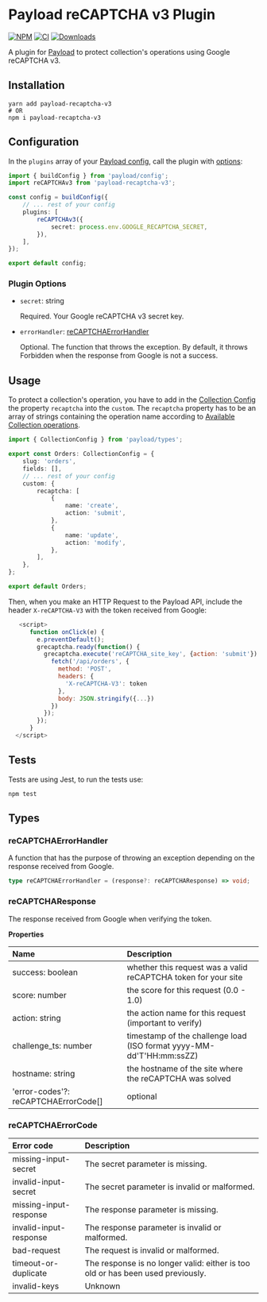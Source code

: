# Payload reCAPTCHA v3 Plugin

[![NPM](https://img.shields.io/npm/v/payload-recaptcha-v3)](https://www.npmjs.com/package/payload-recaptcha-v3)
[![CI](https://github.com/GeorgeHulpoi/payload-recaptcha-v3/workflows/Test/badge.svg?branch=main)](https://github.com/GeorgeHulpoi/payload-recaptcha-v3/actions?query=workflow%3ATest)
[![Downloads](http://img.shields.io/npm/dm/payload-recaptcha-v3.svg)](https://www.npmjs.com/package/payload-recaptcha-v3)

A plugin for [Payload](https://github.com/payloadcms/payload) to protect collection's operations using Google reCAPTCHA v3.

## Installation

```shell
yarn add payload-recaptcha-v3
# OR
npm i payload-recaptcha-v3
```

## Configuration

In the `plugins` array of your [Payload config](https://payloadcms.com/docs/configuration/overview), call the plugin with [options](#plugin-options):

```ts
import { buildConfig } from 'payload/config';
import reCAPTCHAv3 from 'payload-recaptcha-v3';

const config = buildConfig({
	// ... rest of your config
	plugins: [
		reCAPTCHAv3({
			secret: process.env.GOOGLE_RECAPTCHA_SECRET,
		}),
	],
});

export default config;
```

### Plugin Options

-   `secret`: string

    Required. Your Google reCAPTCHA v3 secret key.

-   `errorHandler`: [reCAPTCHAErrorHandler](#recaptchaerrorhandler)

    Optional. The function that throws the exception. By default, it throws Forbidden when the response from Google is not a success.

## Usage

To protect a collection's operation, you have to add in the [Collection Config](https://payloadcms.com/docs/configuration/collections) the property `recaptcha` into the `custom`.
The `recaptcha` property has to be an array of strings containing the operation name according to [Available Collection operations](https://payloadcms.com/docs/hooks/collections#beforeoperation).

```ts
import { CollectionConfig } from 'payload/types';

export const Orders: CollectionConfig = {
	slug: 'orders',
	fields: [],
	// ... rest of your config
	custom: {
		recaptcha: [
			{
				name: 'create',
				action: 'submit',
			},
			{
				name: 'update',
				action: 'modify',
			},
		],
	},
};

export default Orders;
```

Then, when you make an HTTP Request to the Payload API, include the header `X-reCAPTCHA-V3` with the token received from Google:

```js
   <script>
      function onClick(e) {
        e.preventDefault();
        grecaptcha.ready(function() {
          grecaptcha.execute('reCAPTCHA_site_key', {action: 'submit'}).then(function(token) {
            fetch('/api/orders', {
              method: 'POST',
              headers: {
                'X-reCAPTCHA-V3': token
              },
              body: JSON.stringify({...})
            })
          });
        });
      }
  </script>
```

## Tests

Tests are using Jest, to run the tests use:

```shell
npm test
```

## Types

### reCAPTCHAErrorHandler

A function that has the purpose of throwing an exception depending on the response received from Google.

```ts
type reCAPTCHAErrorHandler = (response?: reCAPTCHAResponse) => void;
```

### reCAPTCHAResponse

The response received from Google when verifying the token.

**Properties**

| Name                                 | Description                                                          |
| :----------------------------------- | :------------------------------------------------------------------- |
| success: boolean                     | whether this request was a valid reCAPTCHA token for your site       |
| score: number                        | the score for this request (0.0 - 1.0)                               |
| action: string                       | the action name for this request (important to verify)               |
| challenge_ts: number                 | timestamp of the challenge load (ISO format yyyy-MM-dd'T'HH:mm:ssZZ) |
| hostname: string                     | the hostname of the site where the reCAPTCHA was solved              |
| 'error-codes'?: reCAPTCHAErrorCode[] | optional                                                             |

### reCAPTCHAErrorCode

| Error code             | Description                                                                     |
| :--------------------- | :------------------------------------------------------------------------------ |
| missing-input-secret   | The secret parameter is missing.                                                |
| invalid-input-secret   | The secret parameter is invalid or malformed.                                   |
| missing-input-response | The response parameter is missing.                                              |
| invalid-input-response | The response parameter is invalid or malformed.                                 |
| bad-request            | The request is invalid or malformed.                                            |
| timeout-or-duplicate   | The response is no longer valid: either is too old or has been used previously. |
| invalid-keys           | Unknown                                                                         |
